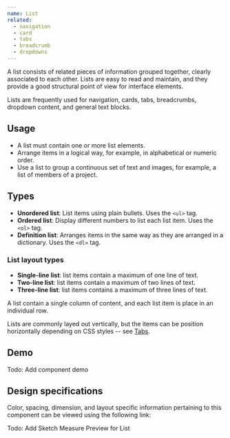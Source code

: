 ```yaml
---
name: List
related:
  - navigation
  - card
  - tabs
  - breadcrumb
  - dropdowns
---
```


A list consists of related pieces of information grouped together, clearly associated to each other. Lists are easy to read and maintain, and they provide a good structural point of view for interface elements. 

Lists are frequently used for navigation, cards, tabs, breadcrumbs, dropdown content, and general text blocks.

## Usage

- A list must contain one or more list elements.
- Arrange items in a logical way, for example, in alphabetical or numeric order.
- Use a list to group a continuous set of text and images, for example, a list of members of a project.

## Types

- **Unordered list**: List items using plain bullets. Uses the `<ul>` tag.
- **Ordered list**: Display different numbers to list each list item. Uses the `<ol>` tag.
- **Definition list**: Arranges  items in the same way as they are arranged in a dictionary. Uses the `<dl>` tag.

### List layout types

- **Single-line list**: list items contain a maximum of one line of text.
- **Two-line list**: list items contain a maximum of two lines of text.
- **Three-line list**: list items contains a maximum of three lines of text.

A list contain a single column of content, and each list item is place in an individual row.

Lists are commonly layed out vertically, but the items can be position horizontally depending on CSS styles -- see [Tabs](/components/tabs).

## Demo

Todo: Add component demo

## Design specifications

Color, spacing, dimension, and layout specific information pertaining to this component can be viewed using the following link:

Todo: Add Sketch Measure Preview for List
